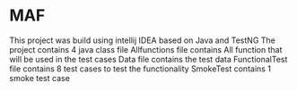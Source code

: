 # MAF
This project was build using  intellij IDEA based on Java and TestNG
The project contains 4 java class file 
Allfunctions file contains All function that will be used in the test cases
Data file contains the test data 
FunctionalTest file contains 8 test cases to test the functionality 
 SmokeTest contains 1 smoke test case 
